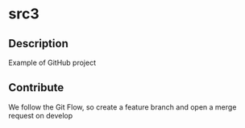 # src3

## Description

Example of GitHub project

## Contribute

We follow the Git Flow, so create a feature branch and open a merge request on develop
